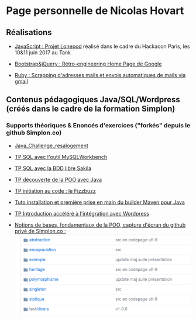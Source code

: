 # Page personnelle de Nicolas Hovart

## Réalisations

* [JavaScript : Projet Lonepod](https://NicolasHov.github.io/lonepod/#svg) réalisé dans le cadre du Hackacon Paris, les 10&11 juin 2017 au Tank

* [Bootstrap&jQuery : Rétro-engineering Home Page de Google](https://github.com/NicolasHov/home_page_google)

* [Ruby : Scrapping d'adresses mails et envois automatiques de mails via gmail](https://github.com/NicolasHov/THPsemaine2/tree/master/Scrapping)
 
<!--* (Projet de création d'une application Web Java avec Spring Boot et Hibernate (techno front à déterminer)...) -->
<!--* (Création d'une interface ReactJS pour l'application Web Java -->
<!--Selon progression :-->
<!--* Création d'une page web de ressources HTML/CSS en ReactJS-->

## Contenus pédagogiques Java/SQL/Wordpress (créés dans le cadre de la formation Simplon)

### Supports théoriques & Enoncés d'exercices ("forkés" depuis le github Simplon.co)

* [Java_Challenge_resalogement](https://github.com/NicolasHov/Java_Challenge_resalogement)
  
* [TP SQL avec l'outil MySQLWorkbench](https://github.com/NicolasHov/SQL-TP-MySQLWorkbench)

* [TP SQL avec la BDD libre Sakila](https://github.com/NicolasHov/SQL-TP-Sakila)

* [TP découverte de la POO avec Java](https://github.com/NicolasHov/catch-them-all)

* [TP initiation au code : le Fizzbuzz](https://github.com/NicolasHov/java-fizzbuzz)

* [Tuto installation et première prise en main du builder Maven pour Java](https://github.com/NicolasHov/Java-tuto-Maven)

* [TP Introduction accéléré à l'intégration avec Wordpress](https://github.com/NicolasHov/wordpress-TP)

* [Notions de bases, fondamentaux de la POO, capture d'écran du github privé de Simplon.co :](https://github.com/simplonco/java-initiation)
  ![Capture d'écran](java-initiation.png) 
